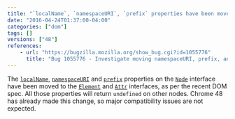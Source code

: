```yaml
---
title: "`localName`, `namespaceURI`, `prefix` properties have been moved from `Node` to `Element`"
date: "2016-04-24T01:37:00-04:00"
categories: ["dom"]
tags: []
versions: ["48"]
references:
    - url: "https://bugzilla.mozilla.org/show_bug.cgi?id=1055776"
      title: "Bug 1055776 - Investigate moving namespaceURI, prefix, and localName to Element and Attr"
---
```

The [`localName`](https://developer.mozilla.org/docs/Web/API/Element/localName), [`namespaceURI`](https://developer.mozilla.org/docs/Web/API/Node/namespaceURI) and [`prefix`](https://developer.mozilla.org/docs/Web/API/Node/prefix) properties on the [`Node`](https://developer.mozilla.org/docs/Web/API/Node) interface have been moved to the [`Element`](https://developer.mozilla.org/docs/Web/API/Element) and [`Attr`](https://developer.mozilla.org/docs/Web/API/Attr) interfaces, as per the recent DOM spec. All those properties will return `undefined` on other nodes. Chrome 48 has already made this change, so major compatibility issues are not expected.
